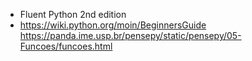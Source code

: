 - Fluent Python 2nd edition
- https://wiki.python.org/moin/BeginnersGuide
https://panda.ime.usp.br/pensepy/static/pensepy/05-Funcoes/funcoes.html